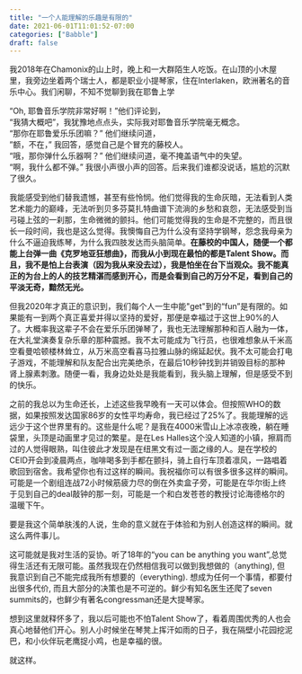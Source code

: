 ```yaml
---
title: "一个人能理解的乐趣是有限的"
date: 2021-06-01T11:01:52-07:00
categories: ["Babble"]
draft: false
---
```

我2018年在Chamonix的山上时，晚上和一大群陌生人吃饭。在山顶的小木屋里，我旁边坐着两个瑞士人，都是职业小提琴家，住在Interlaken，欧洲著名的音乐中心。我们闲聊，不知不觉聊到我在耶鲁上学

“Oh, 耶鲁音乐学院非常好啊！”他们评论到，  
“我猜大概吧”，我犹豫地点点头，实际我对耶鲁音乐学院毫无概念。  
“那你在耶鲁爱乐乐团嘛？” 他们继续问道，  
”额，不在，” 我回答，感觉自己是个冒充的藤校人。  
“哦，那你弹什么乐器啊？” 他们继续问道，毫不掩盖语气中的失望。  
“啊，我什么都不弹。” 我很小声很小声的回答。后来我们谁都没说话，尴尬的沉默了很久。

我能感受到他们替我遗憾，甚至有些怜悯。他们觉得我的生命灰暗，无法看到人类艺术能力的巅峰，无法听到贝多芬莫扎特曲谱下流淌的乡愁和哀怨，无法感受到当弓碰上弦的一刹那，生命微微的颤抖。他们可能觉得我的生命是不完整的，而且很长一段时间，我也是这么觉得。我懊悔自己为什么没有坚持学钢琴，怨念我母亲为什么不逼迫我练琴，为什么我四肢发达而头脑简单。**在藤校的中国人，随便一个都能上台弹一曲《克罗地亚狂想曲》，而我从小到现在最怕的都是Talent Show。而且，我不是怕上台表演（因为我从来没去过），我是怕坐在台下当观众。我不能真正的为台上的人的技艺精湛而感到开心，而是会看到自己的万分不足，看到自己的平淡无奇，黯然无光。**

但我2020年才真正的意识到，我们每个人一生中能"get"到的“fun”是有限的。如果能有一到两个真正喜爱并得以坚持的爱好，那便是幸福过于这世上90%的人了。大概率我这辈子不会在爱乐乐团弹琴了，我也无法理解那种和百人融为一体，在大礼堂演奏复杂乐章的那种震撼。我不太可能成为飞行员，也很难想象从千米高空看曼哈顿楼林耸立，从万米高空看喜马拉雅山脉的绵延起伏。我不太可能会打电子游戏，不能理解和队友配合出完美绝杀，在最后10秒钟找到并销毁目标的那种肾上腺素刺激。随便一看，我身边处处是我能看到，我头脑上理解，但是感受不到的快乐。

之前的我总以为生命还长，上述这些我早晚有一天可以体会。但按照WHO的数据，如果按照发达国家86岁的女性平均寿命，我已经过了25%了。我能理解的远远少于这个世界里有的。这些是什么呢？是我在4000米雪山上冰凉夜晚，躺在睡袋里，头顶是动画里才见过的繁星。是在Les Halles这个没人知道的小镇，擦肩而过的人觉得眼熟，叫住彼此才发现是在纽黑文有过一面之缘的人。是在学校的CEID开会到凌晨两点，咖啡喝多到手都在颤抖，骑上自行车顶着凛风，一路唱着歌回到宿舍。我希望你也有过这样的瞬间。我祝福你可以有很多很多这样的瞬间。可能是一个剧组连战72小时候筋疲力尽的倒在外卖盒子旁，可能是在华尔街上终于见到自己的deal敲钟的那一刻，可能是一个和白发苍苍的教授讨论海德格尔的温暖下午。

要是我这个简单肤浅的人说，生命的意义就在于体验和为别人创造这样的瞬间。就这么两件事儿。

这可能就是我对生活的妥协。听了18年的“you can be anything you want”,总觉得生活还有无限可能。虽然我现在仍然相信我可以做到我想做的（anything), 但我意识到自己不能完成我所有想要的（everything). 想成为任何一个事情，都要付出很多代价, 而且大部分的决策也是不可逆的。鲜少有知名医生还爬了seven summits的，也鲜少有著名congressman还是大提琴家。

想到这里就释怀多了，我以后可能也不怕Talent Show了，看着周围优秀的人也会真心地替他们开心。别人小时候坐在琴凳上挥汗如雨的日子，我在隔壁小花园挖泥巴，和小伙伴玩老鹰捉小鸡，也是幸福的很。

就这样。
